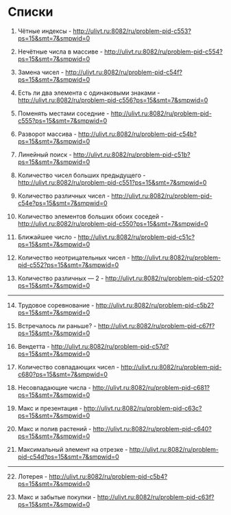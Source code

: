 # Списки
  1) Чётные индексы - http://ulivt.ru:8082/ru/problem-pid-c553?ps=15&smt=7&smpwid=0
  
  2) Нечётные числа в массиве - http://ulivt.ru:8082/ru/problem-pid-c554?ps=15&smt=7&smpwid=0
  
  3) Замена чисел - http://ulivt.ru:8082/ru/problem-pid-c54f?ps=15&smt=7&smpwid=0
  
  4) Есть ли два элемента с одинаковыми знаками - http://ulivt.ru:8082/ru/problem-pid-c556?ps=15&smt=7&smpwid=0
  
  5) Поменять местами соседние - http://ulivt.ru:8082/ru/problem-pid-c555?ps=15&smt=7&smpwid=0
  
  6) Разворот массива - http://ulivt.ru:8082/ru/problem-pid-c54b?ps=15&smt=7&smpwid=0
  
  7) Линейный поиск - http://ulivt.ru:8082/ru/problem-pid-c51b?ps=15&smt=7&smpwid=0
  
  8) Количество чисел больших предыдущего - http://ulivt.ru:8082/ru/problem-pid-c551?ps=15&smt=7&smpwid=0
  
  9) Количество различных чисел - http://ulivt.ru:8082/ru/problem-pid-c54e?ps=15&smt=7&smpwid=0
  
  10) Количество элементов больших обоих соседей - http://ulivt.ru:8082/ru/problem-pid-c550?ps=15&smt=7&smpwid=0
  
  11) Ближайшее число - http://ulivt.ru:8082/ru/problem-pid-c51c?ps=15&smt=7&smpwid=0
  
  12) Количество неотрицательных чисел - http://ulivt.ru:8082/ru/problem-pid-c552?ps=15&smt=7&smpwid=0
  
  13) Количество различных — 2 - http://ulivt.ru:8082/ru/problem-pid-c520?ps=15&smt=7&smpwid=0
  
  ------------------------------------------------------------------------------
  
  14) Трудовое соревнование - http://ulivt.ru:8082/ru/problem-pid-c5b2?ps=15&smt=7&smpwid=0
  
  15) Встречалось ли раньше? - http://ulivt.ru:8082/ru/problem-pid-c67f?ps=15&smt=7&smpwid=0
  
  16) Вендетта - http://ulivt.ru:8082/ru/problem-pid-c57d?ps=15&smt=7&smpwid=0
  
  17) Количество совпадающих чисел - http://ulivt.ru:8082/ru/problem-pid-c680?ps=15&smt=7&smpwid=0
  
  18) Несовпадающие числа - http://ulivt.ru:8082/ru/problem-pid-c681?ps=15&smt=7&smpwid=0
  
  19) Макс и презентация - http://ulivt.ru:8082/ru/problem-pid-c63c?ps=15&smt=7&smpwid=0
  
  20) Макс и полив растений - http://ulivt.ru:8082/ru/problem-pid-c640?ps=15&smt=7&smpwid=0
  
  21) Максимальный элемент на отрезке - http://ulivt.ru:8082/ru/problem-pid-c54d?ps=15&smt=7&smpwid=0

  -------------------------------------------------------------------------------
  
  22) Лотерея - http://ulivt.ru:8082/ru/problem-pid-c5b4?ps=15&smt=7&smpwid=0
  
  23) Макс и забытые покупки - http://ulivt.ru:8082/ru/problem-pid-c63f?ps=15&smt=7&smpwid=0

